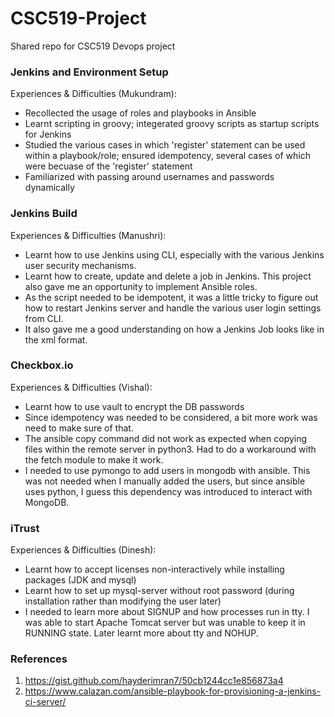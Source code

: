 # CSC519-Project
Shared repo for CSC519 Devops project


### Jenkins and Environment Setup
Experiences & Difficulties (Mukundram):
- Recollected the usage of roles and playbooks in Ansible
- Learnt scripting in groovy; integerated groovy scripts as startup scripts for Jenkins
- Studied the various cases in which 'register' statement can be used within a playbook/role; ensured idempotency, several cases of which were becuase of the 'register' statement
- Familiarized with passing around usernames and passwords dynamically


### Jenkins Build
Experiences & Difficulties (Manushri):
- Learnt how to use Jenkins using CLI, especially with the various Jenkins user security mechanisms.
- Learnt how to create, update and delete a job in Jenkins. This project also gave me an opportunity to implement Ansible roles. 
- As the script needed to be idempotent, it was a little tricky to figure out how to restart Jenkins server and handle the various user login settings from CLI.
- It also gave me a good understanding on how a Jenkins Job looks like in the xml format.


### Checkbox.io
Experiences & Difficulties (Vishal):
- Learnt how to use vault to encrypt the DB passwords
- Since idempotency was needed to be considered, a bit more work was need to make sure of that.
- The ansible copy command did not work as expected when copying files within the remote server in python3. Had to do a workaround with the fetch module to make it work.
- I needed to use pymongo to add users in mongodb with ansible. This was not needed when I manually added the users, but since ansible uses python, I guess this dependency was introduced to interact with MongoDB.


### iTrust
Experiences & Difficulties (Dinesh):
- Learnt how to accept licenses non-interactively while installing packages (JDK and mysql)
- Learnt how to set up mysql-server without root password (during installation rather than modifying the user later)
- I needed to learn more about SIGNUP and how processes run in tty. I was able to start Apache Tomcat server but was unable to keep it in RUNNING state. Later learnt more about tty and NOHUP.


### References
1. https://gist.github.com/hayderimran7/50cb1244cc1e856873a4
2. https://www.calazan.com/ansible-playbook-for-provisioning-a-jenkins-ci-server/
